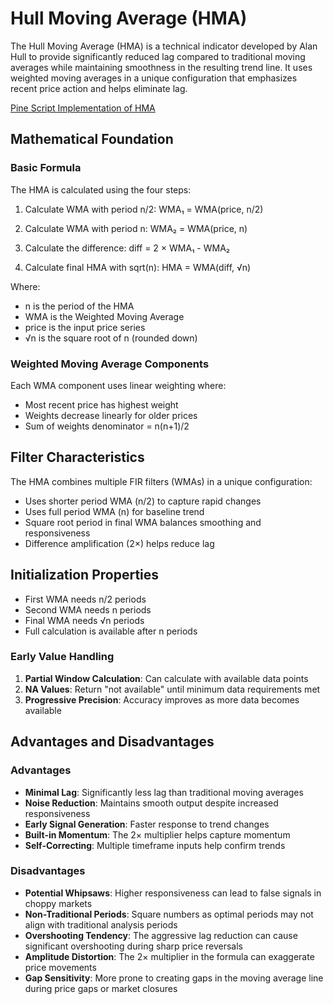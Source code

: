 # Hull Moving Average (HMA)

The Hull Moving Average (HMA) is a technical indicator developed by Alan Hull to provide significantly reduced lag compared to traditional moving averages while maintaining smoothness in the resulting trend line. It uses weighted moving averages in a unique configuration that emphasizes recent price action and helps eliminate lag.

[Pine Script Implementation of HMA](https://github.com/mihakralj/pinescript/blob/main/indicators/trends/hma.pine)

## Mathematical Foundation

### Basic Formula

The HMA is calculated using the four steps:

1. Calculate WMA with period n/2: WMA₁ = WMA(price, n/2)

2. Calculate WMA with period n: WMA₂ = WMA(price, n)

3. Calculate the difference: diff = 2 × WMA₁ - WMA₂

4. Calculate final HMA with sqrt(n): HMA = WMA(diff, √n)

Where:
- n is the period of the HMA
- WMA is the Weighted Moving Average
- price is the input price series
- √n is the square root of n (rounded down)

### Weighted Moving Average Components

Each WMA component uses linear weighting where:
- Most recent price has highest weight
- Weights decrease linearly for older prices
- Sum of weights denominator = n(n+1)/2

## Filter Characteristics

The HMA combines multiple FIR filters (WMAs) in a unique configuration:

- Uses shorter period WMA (n/2) to capture rapid changes
- Uses full period WMA (n) for baseline trend
- Square root period in final WMA balances smoothing and responsiveness
- Difference amplification (2×) helps reduce lag

## Initialization Properties

- First WMA needs n/2 periods
- Second WMA needs n periods
- Final WMA needs √n periods
- Full calculation is available after n periods

### Early Value Handling

1. **Partial Window Calculation**: Can calculate with available data points
2. **NA Values**: Return "not available" until minimum data requirements met
3. **Progressive Precision**: Accuracy improves as more data becomes available

## Advantages and Disadvantages

### Advantages

- **Minimal Lag**: Significantly less lag than traditional moving averages
- **Noise Reduction**: Maintains smooth output despite increased responsiveness
- **Early Signal Generation**: Faster response to trend changes
- **Built-in Momentum**: The 2× multiplier helps capture momentum
- **Self-Correcting**: Multiple timeframe inputs help confirm trends

### Disadvantages

- **Potential Whipsaws**: Higher responsiveness can lead to false signals in choppy markets
- **Non-Traditional Periods**: Square numbers as optimal periods may not align with traditional analysis periods
- **Overshooting Tendency**: The aggressive lag reduction can cause significant overshooting during sharp price reversals
- **Amplitude Distortion**: The 2× multiplier in the formula can exaggerate price movements
- **Gap Sensitivity**: More prone to creating gaps in the moving average line during price gaps or market closures
